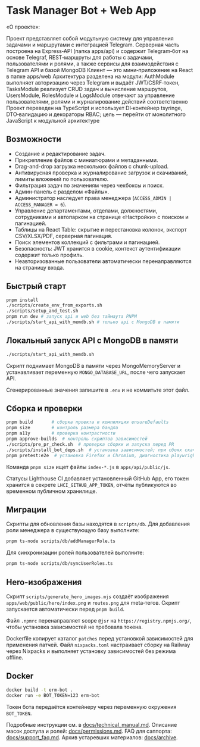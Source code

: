 <!-- Назначение файла: краткое описание возможностей проекта. Основные модули: api, web. -->

# Task Manager Bot + Web App

«О проекте»:

Проект представляет собой модульную систему для управления задачами и маршрутами с интеграцией Telegram. Серверная часть построена на Express‑API (папка apps/api) и содержит Telegram‑бот на основе Telegraf, REST‑маршруты для работы с задачами, пользователями и ролями, а также сервисы для взаимодействия с Telegram API и базой MongoDB
Клиент — это мини‑приложение на React в папке apps/web
Архитектура разделена на модули: AuthModule выполняет авторизацию через Telegram и выдаёт JWT/CSRF‑токен, TasksModule реализует CRUD задач и вычисление маршрутов, UsersModule, RolesModule и LogsModule отвечают за управление пользователями, ролями и журналирование действий соответственно
Проект переведен на TypeScript и использует DI‑контейнер tsyringe, DTO‑валидацию и декораторы RBAC; цель — перейти от монолитного JavaScript к модульной архитектуре


## Возможности

- Создание и редактирование задач.
- Прикрепление файлов с миниатюрами и метаданными.
- Drag-and-drop загрузка нескольких файлов с chunk-upload.
- Антивирусная проверка и журналирование загрузок и скачиваний, лимиты вложений по пользователю.
- Фильтрация задач по значениям через чекбоксы и поиск.
- Админ‑панель с разделом «Файлы».
- Администратор наследует права менеджера (`ACCESS_ADMIN | ACCESS_MANAGER = 6`).
- Управление департаментами, отделами, должностями, сотрудниками и автопарком на странице «Настройки» с поиском и пагинацией.
- Таблицы на React Table: скрытие и перестановка колонок, экспорт CSV/XLSX/PDF, серверная пагинация.
- Поиск элементов коллекций с фильтрами и пагинацией.
- Безопасность: JWT хранится в cookie, контекст аутентификации содержит только профиль.
- Неавторизованные пользователи автоматически перенаправляются на страницу входа.

## Быстрый старт

```bash
pnpm install
./scripts/create_env_from_exports.sh
./scripts/setup_and_test.sh
pnpm run dev # запуск api и web без таймаута PNPM
./scripts/start_api_with_memdb.sh # только api с MongoDB в памяти
```

## Локальный запуск API с MongoDB в памяти

```bash
./scripts/start_api_with_memdb.sh
```

Скрипт поднимает MongoDB в памяти через MongoMemoryServer и устанавливает переменную `MONGO_DATABASE_URL`, после чего запускает API.

Сгенерированные значения запишите в `.env` и не коммитьте этот файл.

## Сборка и проверки

```bash
pnpm build       # сборка проекта и компиляция ensureDefaults
pnpm size        # контроль размера бандла
pnpm a11y        # проверка контрастности
pnpm approve-builds  # контроль скриптов зависимостей
./scripts/pre_pr_check.sh  # проверка сборки и запуска перед PR
./scripts/install_bot_deps.sh  # установка зависимостей; при сбоях скачивает pnpm из GitHub
pnpm pretest:e2e  # установка Firefox и Chromium, диагностика playwright doctor/--list и сборка перед e2e
```

Команда `pnpm size` ищет файлы `index-*.js` в `apps/api/public/js`.

Статусы Lighthouse CI добавляет установленный GitHub App, его токен хранится в секрете `LHCI_GITHUB_APP_TOKEN`, отчёты публикуются во временном публичном хранилище.

## Миграции

Скрипты для обновления базы находятся в `scripts/db`. Для добавления роли
менеджера в существующую базу выполните:

```bash
pnpm ts-node scripts/db/addManagerRole.ts
```

Для синхронизации ролей пользователей выполните:

```bash
pnpm ts-node scripts/db/syncUserRoles.ts
```

## Hero-изображения

Скрипт `scripts/generate_hero_images.mjs` создаёт изображения `apps/web/public/hero/index.png`
и `routes.png` для meta‑тегов. Скрипт запускается автоматически перед `pnpm build`.

Файл `.npmrc` перенаправляет scope `@jsr` на `https://registry.npmjs.org/`,
чтобы установка зависимостей не требовала токена.

Dockerfile копирует каталог `patches` перед установкой зависимостей для применения патчей.
Файл `nixpacks.toml` настраивает сборку на Railway через Nixpacks и выполняет установку зависимостей без режима offline.

## Docker

```bash
docker build -t erm-bot .
docker run -e BOT_TOKEN=123 erm-bot
```

Токен бота передаётся контейнеру через переменную окружения `BOT_TOKEN`.

Подробные инструкции см. в [docs/technical_manual.md](docs/technical_manual.md).
Описание масок доступа и ролей: [docs/permissions.md](docs/permissions.md).
FAQ для саппорта: [docs/support_faq.md](docs/support_faq.md).
Архив устаревших материалов: [docs/archive](docs/archive).
